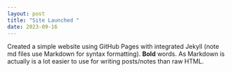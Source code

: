 ```yaml
---
layout: post
title: "Site Launched "
date: 2023-09-16
---
```

Created a simple website using GitHub Pages with integrated Jekyll (note md files use Markdown for syntax
formatting). **Bold** words. As Markdown is actually is a lot easier to use for writing posts/notes than raw
HTML.
